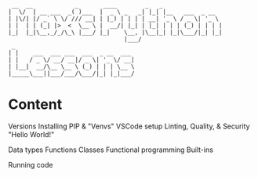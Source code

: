 ```
 __  __            _       ____        _   _                 
|  \/  | __ ___  _( )___  |  _ \ _   _| |_| |__   ___  _ __  
| |\/| |/ _` \ \/ /// __| | |_) | | | | __| '_ \ / _ \| '_ \ 
| |  | | (_| |>  <  \__ \ |  __/| |_| | |_| | | | (_) | | | |
|_|  |_|\__,_/_/\_\ |___/ |_|    \__, |\__|_| |_|\___/|_| |_|
                                 |___/                       
 _                                  
| |    ___  ___ ___  ___  _ __  ___ 
| |   / _ \/ __/ __|/ _ \| '_ \/ __|
| |__|  __/\__ \__ \ (_) | | | \__ \
|_____\___||___/___/\___/|_| |_|___/
```

# Content
Versions
Installing
PIP & "Venvs"
VSCode setup
Linting, Quality, & Security
"Hello World!"

Data types
Functions
Classes
Functional programming
Built-ins

Running code